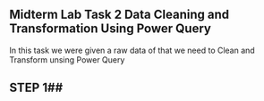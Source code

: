 ## Midterm Lab Task 2  Data Cleaning and Transformation Using Power Query
In this task we were given a raw data of that we need to Clean and Transform unsing Power Query

## STEP 1##
